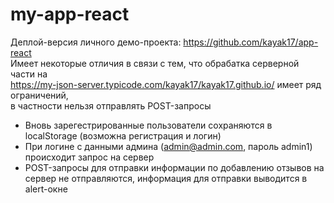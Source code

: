 # my-app-react

Деплой-версия личного демо-проекта: https://github.com/kayak17/app-react<br/>
Имеет некоторые отличия в связи с тем, что обрабатка серверной части на<br/>
https://my-json-server.typicode.com/kayak17/kayak17.github.io/ имеет ряд ограничений,<br/>
в частности нельзя отправлять POST-запросы<br/>

 - Вновь зарегестрированные пользователи сохраняются в localStorage (возможна регистрация и логин)
 - При логине с данными админа (admin@admin.com, пароль admin1) происходит запрос на сервер
 - POST-запросы для отправки информации по добавлению отзывов на сервер не отправляются, информация для отправки выводится в alert-окне

